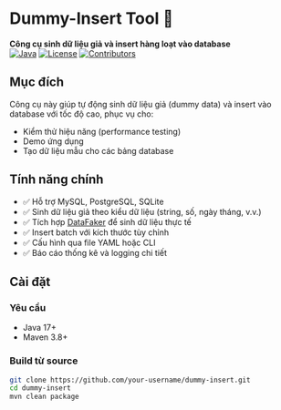 # Dummy-Insert Tool 🚀

**Công cụ sinh dữ liệu giả và insert hàng loạt vào database**  
[![Java](https://img.shields.io/badge/Java-17%2B-blue)](https://www.oracle.com/java/)
[![License](https://img.shields.io/badge/License-Apache_2.0-green)](LICENSE)
[![Contributors](https://img.shields.io/github/contributors/ZeroX-Labs/dummy-insert)](https://github.com/ZeroX-Labs/dummy-insert/graphs/contributors)

## Mục đích
Công cụ này giúp tự động sinh dữ liệu giả (dummy data) và insert vào database với tốc độ cao, phục vụ cho:
- Kiểm thử hiệu năng (performance testing)
- Demo ứng dụng
- Tạo dữ liệu mẫu cho các bảng database

## Tính năng chính
- ✅ Hỗ trợ MySQL, PostgreSQL, SQLite
- ✅ Sinh dữ liệu giả theo kiểu dữ liệu (string, số, ngày tháng, v.v.)
- ✅ Tích hợp [DataFaker](https://www.datafaker.net/) để sinh dữ liệu thực tế
- ✅ Insert batch với kích thước tùy chỉnh
- ✅ Cấu hình qua file YAML hoặc CLI
- ✅ Báo cáo thống kê và logging chi tiết

## Cài đặt
### Yêu cầu
- Java 17+
- Maven 3.8+

### Build từ source
```bash
git clone https://github.com/your-username/dummy-insert.git
cd dummy-insert
mvn clean package
```
